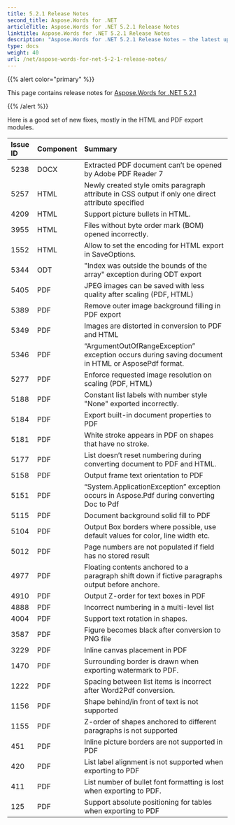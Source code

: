 ```yaml
---
title: 5.2.1 Release Notes
second_title: Aspose.Words for .NET
articleTitle: Aspose.Words for .NET 5.2.1 Release Notes
linktitle: Aspose.Words for .NET 5.2.1 Release Notes
description: "Aspose.Words for .NET 5.2.1 Release Notes – the latest updates and fixes."
type: docs
weight: 40
url: /net/aspose-words-for-net-5-2-1-release-notes/
---
```


{{% alert color="primary" %}}

This page contains release notes for [Aspose.Words for .NET 5.2.1](https://downloads.aspose.com/words/net/new-releases/aspose.words-for-.net-5.2.1/)

{{% /alert %}}

Here is a good set of new fixes, mostly in the HTML and PDF export modules.

|Issue ID |Component |Summary |
| :- | :- | :- |
|5238 |DOCX |Extracted PDF document can’t be opened by Adobe PDF Reader 7 |
|5257 |HTML |Newly created style omits paragraph attribute in CSS output if only one direct attribute specified |
|4209 |HTML |Support picture bullets in HTML. |
|3955 |HTML |Files without byte order mark (BOM) opened incorrectly. |
|1552 |HTML |Allow to set the encoding for HTML export in SaveOptions. |
|5344 |ODT |"Index was outside the bounds of the array" exception during ODT export |
|5405 |PDF |JPEG images can be saved with less quality after scaling (PDF, HTML) |
|5389 |PDF |Remove outer image background filling in PDF export |
|5349 |PDF |Images are distorted in conversion to PDF and HTML |
|5346 |PDF |“ArgumentOutOfRangeException” exception occurs during saving document in HTML or AsposePdf format. |
|5277 |PDF |Enforce requested image resolution on scaling (PDF, HTML) |
|5188 |PDF |Constant list labels with number style "None" exported incorrectly. |
|5184 |PDF |Export built-in document properties to PDF |
|5181 |PDF |White stroke appears in PDF on shapes that have no stroke. |
|5177 |PDF |List doesn’t reset numbering during converting document to PDF and HTML. |
|5158 |PDF |Output frame text orientation to PDF |
|5151 |PDF |“System.ApplicationException” exception occurs in Aspose.Pdf during converting Doc to Pdf |
|5115 |PDF |Document background solid fill to PDF |
|5104 |PDF |Output Box borders where possible, use default values for color, line width etc. |
|5012 |PDF |Page numbers are not populated if field has no stored result |
|4977 |PDF |Floating contents anchored to a paragraph shift down if fictive paragraphs output before anchore. |
|4910 |PDF |Output Z-order for text boxes in PDF |
|4888 |PDF |Incorrect numbering in a multi-level list |
|4004 |PDF |Support text rotation in shapes. |
|3587 |PDF |Figure becomes black after conversion to PNG file |
|3229 |PDF |Inline canvas placement in PDF |
|1470 |PDF |Surrounding border is drawn when exporting watermark to PDF. |
|1222 |PDF |Spacing between list items is incorrect after Word2Pdf conversion. |
|1156 |PDF |Shape behind/in front of text is not supported |
|1155 |PDF |Z-order of shapes anchored to different paragraphs is not supported |
|451 |PDF |Inline picture borders are not supported in PDF |
|420 |PDF |List label alignment is not supported when exporting to PDF |
|411 |PDF |List number of bullet font formatting is lost when exporting to PDF. |
|125 |PDF |Support absolute positioning for tables when exporting to PDF |

